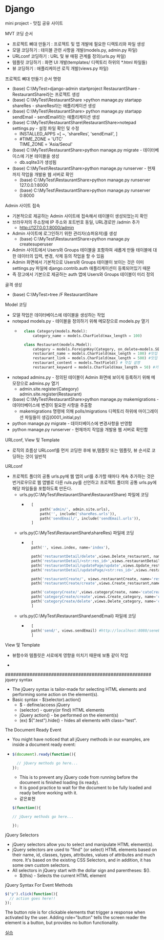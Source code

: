 # Django

mini project - 맛집 공유 사이트

MVT 코딩 순서
- 프로젝트 뼈대 만들기 : 프로젝트 및 앱 개발에 필요한 디렉토리와 파일
생성
- 모델 코딩하기 : 테이블 관련 사항을 개발(models.py, admin.py 파일)
- URLconf 코딩하기 : URL 및 뷰 매핑 관계를 정의(urls.py 파일)
- 템플릿 코딩하기 : 화면 UI 개발(templates/ 디렉토리 하위의 *.html 파일들)
- 뷰 코딩하기 : 애플리케이션 로직 개발(views.py 파일)


프로젝트 뼈대 만들기 순서 명령
- (base) C:\MyTest>django-admin startproject RestaurantShare - RestaurantShare라는 프로젝트 생성
- (base) C:\MyTest\RestaurantShare >python manage.py startapp
shareRes - shareRes라는 애플리케이션 생성
- (base) C:\MyTest\RestaurantShare> python manage.py startapp
sendEmail - sendEmail라는 애플리케이션 생성
- (base) C:\MyTest\RestaurantShare\RestaurantShare>notepad settings.py - 설정 파일 확인 및 수정
    - INSTALLED_APPS =[ ~, 'shareRes’, 'sendEmail', ]
    - #TIME_ZONE = 'UTC'        
    TIME_ZONE = 'Asia/Seoul'
- (base) C:\MyTest\RestaurantShare>python manage.py migrate - 데이터베이스에 기본 테이블을 생성
    - db.sqlite3가 생성됨
- (base) C:\MyTest\RestaurantShare>python manage.py runserver - 현재까지 작업을 개발용 웹 서버로 확인
    - (base) C:\MyTest\RestaurantShare>python manage.py runserver 127.0.0.1:8000
    - (base) C:\MyTest\RestaurantShare>python manage.py runserver 0:8000

Admin 사이트 접속
- 기본적으로 제공하는 Admin 사이트에 접속해서 테이블이 생성되었는지 확인
- 브라우저의 주소창에 IP 주소와 포트번호 동일, URL경로만 /admin 추가
    - http://127.0.0.1:8000/admin
- Admin 사이트에 로그인하기 위한 관리자(슈퍼유저)를 생성
    - (base) C:\MyTest\RestaurantShare>python manage.py createsuperuser
- Admin 사이트에서 Users와 Groups 테이블을 포함하여 새롭게 만들 테이블에 대한 데이터의 입력, 변경, 삭제 등의 작업을 할 수 있음
- Admin 화면에서 기본적으로 Users와 Groups 테이블이 보이는 것은 이미 settings.py 파일에 django.contrib.auth 애플리케이션이 등록되어있기 때문
- 즉 장고에서 기본으로 제공하는 auth 앱에 Users와 Groups 테이블이 미리 정의

골격 생성
- (base) C:\MyTest>tree /F RestaurantShare


Model 코딩
- 모델 작업은 데이터베이스에 테이블을 생성하는 작업
- notepad models.py - 테이블을 정의하기 위해 메모장으로 models.py 열기
    - ```python
        class Category(models.Model):
            category_name = models.CharField(max_length = 100)

        class Restaurant(models.Model):
            category = models.ForeignKey(Category, on_delete=models.SET_DEFAULT, default=3) #foreignkey 설정(카테고리를 삭제하면 기본 카테고리로 설정)
            restaurant_name = models.CharField(max_length = 100) #맛집 이름
            restaurant_link = models.CharField(max_length = 500) #맛집 URL
            restaurant_content = models.TextField() # 맛집 설명
            restaurant_keyword = models.CharField(max_length = 50) #키워드
      ```
- notepad admins.py - 정의된 테이블이 Admin 화면에 보이게 등록하기 위해 메모장으로 admins.py 열기
    - admin.site.register(Category)     
    admin.site.register(Restaurant)
- (base) C:\MyTest\RestaurantShare>python manage.py makemigrations - 데이터베이스에 변경이 필요한 사항을 추출함
    - makemigrations 명령에 의해 polls/migrations 디렉토리 하위에 마이그레이션 파일들이 생김(0001_initial,py)
- python manage.py migrate - 데이터베이스에 변경사항을 반영함
- python manage.py runserver - 현재까지 작업을 개발용 웹 서버로 확인함


URLconf, View 및 Template
- 로직의 흐름상 URLconf를 먼저 코딩한 후에 뷰,템플릿 또는 템플릿, 뷰 순서로 코딩하는 것이 일반적

URLconf
- 프로젝트 폴더의 공통 urls.py에 웹 앱의 url를 추가할 때마다 계속 추가하는 것은 번거로우므로 웹 앱별로 다른 ruls.py를 선언하고 프로젝트 폴더의 공통 urls.py에 해당 파일들을 포함하도록 만든다.
    - urls.py(C:\MyTest\RestaurantShare\RestaurantShare) 파일에 코딩
        - ```python
            [
                path('admin/', admin.site.urls),
                path('', include('shareRes.urls')),
                path('sendEmail/', include('sendEmail.urls')),
            ]
          ```
    - urls.py(C:\MyTest\RestaurantShare\shareRes) 파일에 코딩
        - ```python
            [
            path('', views.index, name='index'),

            path('restaurantDetail/delete',views.Delete_restaurant, name='resDelete'),
            path('restaurantDetail/<str:res_id>',views.restaurantDetail, name='resDetailPage'), # http://localhost:8000/restaurantDetail/1 요청처리
            path('restaurantDetail/updatePage/update',views.Update_restaurant, name='resUpdate'),
            path('restaurantDetail/updatePage/<str:res_id>',views.restaurantUpdate, name='resUpdatePage'), # http://localhost:8000/restaurantDetail/updatePage/1

            path('restaurantCreate/', views.restaurantCreate, name='resCreatePage'), #http://localhost:8000/restaurantCreate
            path('restaurantCreate/create',views.Create_restaurant,name='resCreate'), ##http://localhost:8000/restaurantCreate/create

            path('categoryCreate/',views.categoryCreate, name='cateCreatePage'),
            path('categoryCreate/create',views.Create_category, name='cateCreate'),
            path('categoryCreate/delete',views.Delete_category, name='cateDelete'),
            ]
          ```
    - urls.py(C:\MyTest\RestaurantShare\sendEmail) 파일에 코딩
        - ```python
            [
            path('send/', views.sendEmail) #http://localhost:8080/seneEmail/send/ 호출시 매칭
            ]
          ```

View 및 Template
- 뷰함수와 템플릿은 서로에게 영향을 미치기 때문에 보통 같이 작업
- ```python

  ```




######################################################
jquery syntax
- The jQuery syntax is tailor-made for selecting HTML elements and performing some action on the element(s).
- Basic syntax - $(selector).action()
    - $ - define/access jQuery
    - (selector) - query(or find) HTML elements
    - jQuery action() - be performed on the element(s)
    - (ex) $(".test").hide() - hides all elements with class="test".


The Document Ready Event
- You might have noticed that all jQuery methods in our examples, are inside a document ready event:
- ```js
  $(document).ready(function(){

    // jQuery methods go here...
  });
  ```
    - This is to prevent any jQuery code from running before the document is finished loading (is ready).
    - It is good practice to wait for the document to be fully loaded and ready before working with it.
    - 같은표현      
    ```js
    $(function(){

    // jQuery methods go here...

    });
    ```

jQuery Selectors
- jQuery selectors allow you to select and manipulate HTML element(s).
- jQuery selectors are used to "find" (or select) HTML elements based on their name, id, classes, types, attributes, values of attributes and much more. It's based on the existing CSS Selectors, and in addition, it has some own custom selectors.
- All selectors in jQuery start with the dollar sign and parentheses: $().
    - $(this) - Selects the current HTML element


jQuery Syntax For Event Methods
```js
$("p").click(function(){
  // action goes here!!
});
```






The button role is for clickable elements that trigger a response when activated by the user. Adding role="button" tells the screen reader the element is a button, but provides no button functionality.






[실습](./RestaurantShare/)